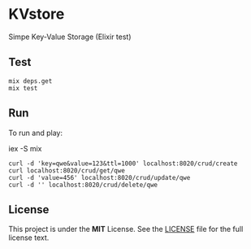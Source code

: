 # KVstore

Simpe Key-Value Storage (Elixir test)

## Test

```
mix deps.get
mix test
```

## Run

To run and play:

iex -S mix

```
curl -d 'key=qwe&value=123&ttl=1000' localhost:8020/crud/create
curl localhost:8020/crud/get/qwe
curl -d 'value=456' localhost:8020/crud/update/qwe
curl -d '' localhost:8020/crud/delete/qwe
```

License
-------

This project is under the **MIT** License. See the [LICENSE](LICENSE) file for the full license text.

